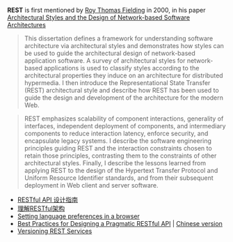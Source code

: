 **REST** is first mentioned by [Roy Thomas Fielding](http://en.wikipedia.org/wiki/Roy_Fielding) in 2000, in his paper [Architectural Styles and the Design of Network-based Software Architectures](http://www.ics.uci.edu/~fielding/pubs/dissertation/top.htm)  
> This dissertation defines a framework for understanding software architecture via architectural styles and demonstrates how styles can be used to guide the architectural design of network-based application software. A survey of architectural styles for network-based applications is used to classify styles according to the architectural properties they induce on an architecture for distributed hypermedia. I then introduce the Representational State Transfer (REST) architectural style and describe how REST has been used to guide the design and development of the architecture for the modern Web.

> REST emphasizes scalability of component interactions, generality of interfaces, independent deployment of components, and intermediary components to reduce interaction latency, enforce security, and encapsulate legacy systems. I describe the software engineering principles guiding REST and the interaction constraints chosen to retain those principles, contrasting them to the constraints of other architectural styles. Finally, I describe the lessons learned from applying REST to the design of the Hypertext Transfer Protocol and Uniform Resource Identifier standards, and from their subsequent deployment in Web client and server software.

- [RESTful API 设计指南](http://www.ruanyifeng.com/blog/2014/05/restful_api.html)
- [理解RESTful架构](http://www.ruanyifeng.com/blog/2011/09/restful.html)
- [Setting language preferences in a browser](https://www.w3.org/International/questions/qa-lang-priorities.en)
- [Best Practices for Designing a Pragmatic RESTful API](http://www.vinaysahni.com/best-practices-for-a-pragmatic-restful-api) | [Chinese version](http://blog.jobbole.com/41233/)
- [Versioning REST Services](http://www.informit.com/articles/article.aspx?p=1566460)
